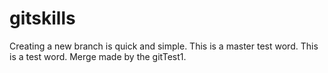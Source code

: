 # gitskills
Creating a new branch is quick and simple.
This is a master test word.
This is a test word.
Merge made by the gitTest1.
